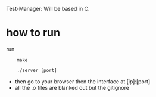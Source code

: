 Test-Manager:
    Will be based in C.

# how to run 
run 
```
    make 
```
```
    ./server [port]
```
- then go to your browser then the interface at [ip]:[port]
- all the .o files are blanked out but the gitignore 